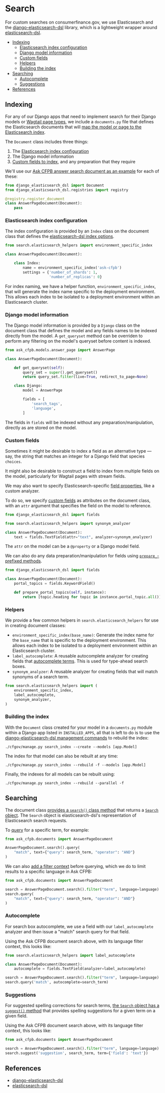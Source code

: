 # Search

For custom searches on consumerfinance.gov, we use Elasticsearch and the [django-elasticsearch-dsl](https://django-elasticsearch-dsl.readthedocs.io/en/latest/) library, which is a lightweight wrapper around [elasticsearch-dsl](https://elasticsearch-dsl.readthedocs.io/en/latest/).

- [Indexing](#indexing)
    - [Elasticsearch index configuration](#elasticsearch-index-configuration)
    - [Django model information](#django-model-information)
    - [Custom fields](#custom-fields)
    - [Helpers](#helpers)
    - [Building the index](#building-the-index)
- [Searching](#searching)
    - [Autocomplete](#autocomplete)
    - [Suggestions](#suggestions)
- [References](#references)

## Indexing

For any of our Django apps that need to implement search for their Django models or [Wagtail page types](../wagtail-pages/), we include a `documents.py` file that defines the Elasticsearch documents that will [map the model or page to the Elasticsearch index](https://django-elasticsearch-dsl.readthedocs.io/en/latest/quickstart.html#declare-data-to-index).

The `Document` class includes three things:

1. The [Elasticsearch index configuration](https://django-elasticsearch-dsl.readthedocs.io/en/latest/quickstart.html#declare-data-to-index)
2. The Django model information
3. [Custom fields to index](https://django-elasticsearch-dsl.readthedocs.io/en/latest/fields.html), and any preparation that they require

We'll use our [Ask CFPB answer search document as an example](https://github.com/cfpb/consumerfinance.gov/blob/main/cfgov/ask_cfpb/documents.py) for each of these:

```python
from django_elasticsearch_dsl import Document
from django_elasticsearch_dsl.registries import registry

@registry.register_document
class AnswerPageDocument(Document):
    pass
```

### Elasticsearch index configuration

The index configuration is provided by an `Index` class on the document class that defines the [elasticsearch-dsl index options](https://elasticsearch-dsl.readthedocs.io/en/latest/persistence.html#class-index-options).

```python
from search.elasticsearch_helpers import environment_specific_index

class AnswerPageDocument(Document):

    class Index:
        name = environment_specific_index('ask-cfpb')
        settings = {'number_of_shards': 1,
                    'number_of_replicas': 0}
```

For index naming, we have a helper function, `environment_specific_index`, that will generate the index name specific to the deployment environment. This allows each index to be isolated to a deployment environment within an Elasticsearch cluster.

### Django model information

The Django model information is provided by a `Django` class on the document class that defines the model and any fields names to be indexed directly from the model. A `get_queryset` method can be overriden to perform any filtering on the model's queryset before content is indexed.

```python
from ask_cfpb.models.answer_page import AnswerPage

class AnswerPageDocument(Document):

    def get_queryset(self):
        query_set = super().get_queryset()
        return query_set.filter(live=True, redirect_to_page=None)

    class Django:
        model = AnswerPage

        fields = [
            'search_tags',
            'language',
        ]
```

The fields in `fields` will be indexed without any preparation/manipulation, directly as are stored on the model. 

### Custom fields

Sometimes it might be desirable to index a field as an alternative type — say, the string that matches an integer for a Django field that species `choices`. 

It might also be desirable to construct a field to index from multiple fields on the model, particularly for Wagtail pages with stream fields. 

We may also want to specify Elasticsearch-specific [field properties](https://elasticsearch-dsl.readthedocs.io/en/stable/persistence.html#mappings), like a custom analyzer.

To do so, we specify [custom fields](https://django-elasticsearch-dsl.readthedocs.io/en/latest/fields.html) as attributes on the document class, with an `attr` argument that specifies the field on the model to reference.

```python
from django_elasticsearch_dsl import fields

from search.elasticsearch_helpers import synonym_analyzer

class AnswerPageDocument(Document):
    text = fields.TextField(attr="text", analyzer=synonym_analyzer)
```

The `attr` on the model can be a `@property` or a Django model field.

We can also do any data preparation/manipulation for fields using [`prepare_`-prefixed methods](https://django-elasticsearch-dsl.readthedocs.io/en/latest/fields.html#using-prepare-field).

```python
from django_elasticsearch_dsl import fields

class AnswerPageDocument(Document):
    portal_topics = fields.KeywordField()

    def prepare_portal_topics(self, instance):
        return [topic.heading for topic in instance.portal_topic.all()]
```

### Helpers

We provide a few common helpers in `search.elasticsearch_helpers` for use in creating document classes:

- `environment_specific_index(base_name)`: Generate the index name for the `base_name` that is specific to the deployment environment. This allows each index to be isolated to a deployment environment within an Elasticsearch cluster.
- `label_autocomplete`: A reusable autocomplete analyzer for creating fields that [autocomplete terms](#autocomplete). This is used for type-ahead search boxes.
- `synonym_analyzer`: A reusable analyzer for creating fields that will match synonyms of a search term.

```python
from search.elasticsearch_helpers import (
    environment_specific_index,
    label_autocomplete,
    synonym_analyzer,
)
```

### Building the index

With the `Document` class created for your model in a `documents.py` module within a Django app listed in `INSTALLED_APPS`, all that is left to do is to use the [django-elasticsearch-dsl management commands](https://django-elasticsearch-dsl.readthedocs.io/en/latest/management.html) to rebuild the index:

```shell
./cfgov/manage.py search_index --create --models [app.Model]
```

The index for that model can also be rebuilt at any time:

```shell
./cfgov/manage.py search_index --rebuild -f --models [app.Model]
```

Finally, the indexes for all models can be rebuilt using:

```shell
./cfgov/manage.py search_index --rebuild --parallel -f
```

## Searching

The document class [provides a `search()` class method](https://django-elasticsearch-dsl.readthedocs.io/en/latest/quickstart.html#search) that returns a [`Search` object](https://elasticsearch-dsl.readthedocs.io/en/stable/search_dsl.html). The `Search` object is elasticsearch-dsl's representation of Elasticsearch search requests.

To [query](https://elasticsearch-dsl.readthedocs.io/en/stable/search_dsl.html#queries) for a specific term, for example:

```python
from ask_cfpb.documents import AnswerPageDocument

AnswerPageDocument.search().query(
    "match", text={"query": search_term, "operator": "AND"}
)
```

We can also [add a filter context](https://elasticsearch-dsl.readthedocs.io/en/stable/search_dsl.html#filters) before querying, which we do to limit results to a specific language in Ask CFPB:

```python
from ask_cfpb.documents import AnswerPageDocument

search = AnswerPageDocument.search().filter("term", language=language)
search.query(
    "match", text={"query": search_term, "operator": "AND"}
)
```

### Autocomplete

For search box autocomplete, we use a field with our `label_autocomplete` analyzer and then issue a "match" search query for that field.

Using the Ask CFPB document search above, with its language filter context, this looks like:

```python
from search.elasticsearch_helpers import label_autocomplete

class AnswerPageDocument(Document):
    autocomplete = fields.TextField(analyzer=label_autocomplete)

search = AnswerPageDocument.search().filter("term", language=language)
search.query('match', autocomplete=search_term)
```

### Suggestions

For suggested spelling corrections for search terms, [the `Search` object has a `suggest()` method](https://elasticsearch-dsl.readthedocs.io/en/stable/search_dsl.html#suggestions) that provides spelling suggestions for a given term on a given field.

Using the Ask CFPB document search above, with its language filter context, this looks like:

```python
from ask_cfpb.documents import AnswerPageDocument

search = AnswerPageDocument.search().filter("term", language=language)
search.suggest('suggestion', search_term, term={'field': 'text'})
```


## References

- [django-elasticsearch-dsl](https://django-elasticsearch-dsl.readthedocs.io/en/latest/)
- [elasticsearch-dsl](https://elasticsearch-dsl.readthedocs.io/en/latest/)
